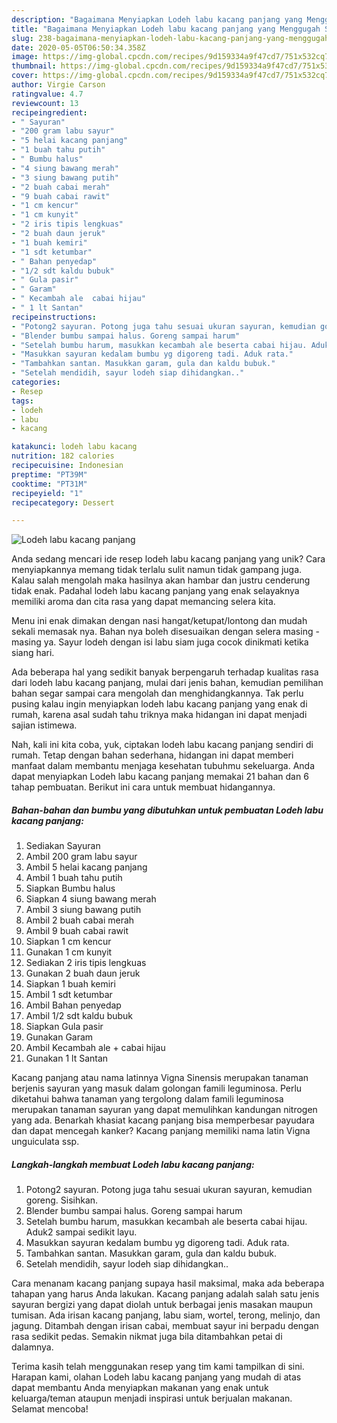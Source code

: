 ```yaml
---
description: "Bagaimana Menyiapkan Lodeh labu kacang panjang yang Menggugah Selera"
title: "Bagaimana Menyiapkan Lodeh labu kacang panjang yang Menggugah Selera"
slug: 238-bagaimana-menyiapkan-lodeh-labu-kacang-panjang-yang-menggugah-selera
date: 2020-05-05T06:50:34.358Z
image: https://img-global.cpcdn.com/recipes/9d159334a9f47cd7/751x532cq70/lodeh-labu-kacang-panjang-foto-resep-utama.jpg
thumbnail: https://img-global.cpcdn.com/recipes/9d159334a9f47cd7/751x532cq70/lodeh-labu-kacang-panjang-foto-resep-utama.jpg
cover: https://img-global.cpcdn.com/recipes/9d159334a9f47cd7/751x532cq70/lodeh-labu-kacang-panjang-foto-resep-utama.jpg
author: Virgie Carson
ratingvalue: 4.7
reviewcount: 13
recipeingredient:
- " Sayuran"
- "200 gram labu sayur"
- "5 helai kacang panjang"
- "1 buah tahu putih"
- " Bumbu halus"
- "4 siung bawang merah"
- "3 siung bawang putih"
- "2 buah cabai merah"
- "9 buah cabai rawit"
- "1 cm kencur"
- "1 cm kunyit"
- "2 iris tipis lengkuas"
- "2 buah daun jeruk"
- "1 buah kemiri"
- "1 sdt ketumbar"
- " Bahan penyedap"
- "1/2 sdt kaldu bubuk"
- " Gula pasir"
- " Garam"
- " Kecambah ale  cabai hijau"
- " 1 lt Santan"
recipeinstructions:
- "Potong2 sayuran. Potong juga tahu sesuai ukuran sayuran, kemudian goreng. Sisihkan."
- "Blender bumbu sampai halus. Goreng sampai harum"
- "Setelah bumbu harum, masukkan kecambah ale beserta cabai hijau. Aduk2 sampai sedikit layu."
- "Masukkan sayuran kedalam bumbu yg digoreng tadi. Aduk rata."
- "Tambahkan santan. Masukkan garam, gula dan kaldu bubuk."
- "Setelah mendidih, sayur lodeh siap dihidangkan.."
categories:
- Resep
tags:
- lodeh
- labu
- kacang

katakunci: lodeh labu kacang 
nutrition: 182 calories
recipecuisine: Indonesian
preptime: "PT39M"
cooktime: "PT31M"
recipeyield: "1"
recipecategory: Dessert

---
```



![Lodeh labu kacang panjang](https://img-global.cpcdn.com/recipes/9d159334a9f47cd7/751x532cq70/lodeh-labu-kacang-panjang-foto-resep-utama.jpg)

Anda sedang mencari ide resep lodeh labu kacang panjang yang unik? Cara menyiapkannya memang tidak terlalu sulit namun tidak gampang juga. Kalau salah mengolah maka hasilnya akan hambar dan justru cenderung tidak enak. Padahal lodeh labu kacang panjang yang enak selayaknya memiliki aroma dan cita rasa yang dapat memancing selera kita.

Menu ini enak dimakan dengan nasi hangat/ketupat/lontong dan mudah sekali memasak nya. Bahan nya boleh disesuaikan dengan selera masing - masing ya. Sayur lodeh dengan isi labu siam juga cocok dinikmati ketika siang hari.

Ada beberapa hal yang sedikit banyak berpengaruh terhadap kualitas rasa dari lodeh labu kacang panjang, mulai dari jenis bahan, kemudian pemilihan bahan segar sampai cara mengolah dan menghidangkannya. Tak perlu pusing kalau ingin menyiapkan lodeh labu kacang panjang yang enak di rumah, karena asal sudah tahu triknya maka hidangan ini dapat menjadi sajian istimewa.


Nah, kali ini kita coba, yuk, ciptakan lodeh labu kacang panjang sendiri di rumah. Tetap dengan bahan sederhana, hidangan ini dapat memberi manfaat dalam membantu menjaga kesehatan tubuhmu sekeluarga. Anda dapat menyiapkan Lodeh labu kacang panjang memakai 21 bahan dan 6 tahap pembuatan. Berikut ini cara untuk membuat hidangannya.

<!--inarticleads1-->

##### Bahan-bahan dan bumbu yang dibutuhkan untuk pembuatan Lodeh labu kacang panjang:

1. Sediakan  Sayuran
1. Ambil 200 gram labu sayur
1. Ambil 5 helai kacang panjang
1. Ambil 1 buah tahu putih
1. Siapkan  Bumbu halus
1. Siapkan 4 siung bawang merah
1. Ambil 3 siung bawang putih
1. Ambil 2 buah cabai merah
1. Ambil 9 buah cabai rawit
1. Siapkan 1 cm kencur
1. Gunakan 1 cm kunyit
1. Sediakan 2 iris tipis lengkuas
1. Gunakan 2 buah daun jeruk
1. Siapkan 1 buah kemiri
1. Ambil 1 sdt ketumbar
1. Ambil  Bahan penyedap
1. Ambil 1/2 sdt kaldu bubuk
1. Siapkan  Gula pasir
1. Gunakan  Garam
1. Ambil  Kecambah ale + cabai hijau
1. Gunakan  1 lt Santan


Kacang panjang atau nama latinnya Vigna Sinensis merupakan tanaman berjenis sayuran yang masuk dalam golongan famili leguminosa. Perlu diketahui bahwa tanaman yang tergolong dalam famili leguminosa merupakan tanaman sayuran yang dapat memulihkan kandungan nitrogen yang ada. Benarkah khasiat kacang panjang bisa memperbesar payudara dan dapat mencegah kanker? Kacang panjang memiliki nama latin Vigna unguiculata ssp. 

<!--inarticleads2-->

##### Langkah-langkah membuat Lodeh labu kacang panjang:

1. Potong2 sayuran. Potong juga tahu sesuai ukuran sayuran, kemudian goreng. Sisihkan.
1. Blender bumbu sampai halus. Goreng sampai harum
1. Setelah bumbu harum, masukkan kecambah ale beserta cabai hijau. Aduk2 sampai sedikit layu.
1. Masukkan sayuran kedalam bumbu yg digoreng tadi. Aduk rata.
1. Tambahkan santan. Masukkan garam, gula dan kaldu bubuk.
1. Setelah mendidih, sayur lodeh siap dihidangkan..


Cara menanam kacang panjang supaya hasil maksimal, maka ada beberapa tahapan yang harus Anda lakukan. Kacang panjang adalah salah satu jenis sayuran bergizi yang dapat diolah untuk berbagai jenis masakan maupun tumisan. Ada irisan kacang panjang, labu siam, wortel, terong, melinjo, dan jagung. Ditambah dengan irisan cabai, membuat sayur ini berpadu dengan rasa sedikit pedas. Semakin nikmat juga bila ditambahkan petai di dalamnya. 

Terima kasih telah menggunakan resep yang tim kami tampilkan di sini. Harapan kami, olahan Lodeh labu kacang panjang yang mudah di atas dapat membantu Anda menyiapkan makanan yang enak untuk keluarga/teman ataupun menjadi inspirasi untuk berjualan makanan. Selamat mencoba!
